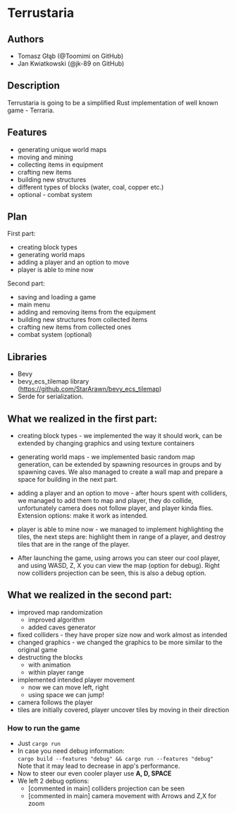 # Terrustaria

## Authors
- Tomasz Głąb (@Toomimi on GitHub)
- Jan Kwiatkowski (@jk-89 on GitHub)

## Description
Terrustaria is going to be a simplified Rust implementation of well known game - Terraria.

## Features
- generating unique world maps
- moving and mining
- collecting items in equipment
- crafting new items
- building new structures
- different types of blocks (water, coal, copper etc.)
- optional - combat system

## Plan
First part:
- creating block types
- generating world maps
- adding a player and an option to move
- player is able to mine now

Second part:
- saving and loading a game
- main menu
- adding and removing items from the equipment
- building new structures from collected items
- crafting new items from collected ones
- combat system (optional)

## Libraries
- Bevy
- bevy_ecs_tilemap library (https://github.com/StarArawn/bevy_ecs_tilemap)
- Serde for serialization.

## What we realized in the first part:
- creating block types - we implemented the way it should work, can be extended by changing graphics and using texture containers
- generating world maps - we implemented basic random map generation, can be extended by spawning resources in groups and by spawning caves. We also managed to create a wall map and prepare a space for building in the next part.
- adding a player and an option to move - after hours spent with colliders, we managed to add them to map and player, they do collide, unfortunately camera does not follow player, and player kinda flies. Extension options: make it work as intended.
- player is able to mine now - we managed to implement highlighting the tiles, the next steps are: highlight them in range of a player, and destroy tiles that are in the range of the player.

- After launching the game, using arrows you can steer our cool player, and using WASD, Z, X you can view the map (option for debug). Right now colliders projection can be seen, this is also a debug option.

## What we realized in the second part:
- improved map randomization
  - improved algorithm
  - added caves generator
- fixed colliders - they have proper size now and work almost as intended
- changed graphics - we changed the graphics to be more similar to the original game
- destructing the blocks
  - with animation
  - within player range
- implemented intended player movement
  - now we can move left, right
  - using space we can jump!
- camera follows the player
- tiles are initially covered, player uncover tiles by moving in their direction


### How to run the game
- Just `cargo run`
- In case you need debug information:  
  `cargo build --features "debug" && cargo run --features "debug"`  
  Note that it may lead to decrease in app's performance.
- Now to steer our even cooler player use **A, D, SPACE** 
- We left 2 debug options:
  - [commented in main] colliders projection can be seen
  - [commented in main] camera movement with Arrows and Z,X for zoom 